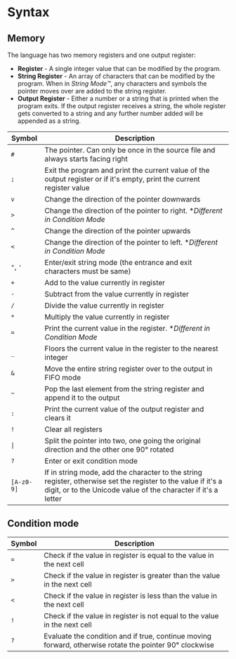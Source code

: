 # Syntax

## Memory

The language has two memory registers and one output register:

- **Register** - A single integer value that can be modified by the program.
- **String Register** - An array of characters that can be modified by the program. When in *String Mode™️*, any characters and symbols the pointer moves over are added to the string register.
- **Output Register** - Either a number or a string that is printed when the program exits. If the output register receives a string, the whole register gets converted to a string and any further number added will be appended as a string.

| Symbol | Description |
| ------ | ----------- |
| `#`    | The pointer. Can only be once in the source file and always starts facing right |
| `;`    | Exit the program and print the current value of the output register or if it's empty, print the current register value |
| `v`    | Change the direction of the pointer downwards |
| `>`    | Change the direction of the pointer to right. \**Different in Condition Mode* |
| `^`    | Change the direction of the pointer upwards |
| `<`    | Change the direction of the pointer to left. \**Different in Condition Mode* |
| `"`, `'` | Enter/exit string mode (the entrance and exit characters must be same) |
| `+` | Add to the value currently in register |
| `-` | Subtract from the value currently in register |
| `/` | Divide the value currently in register |
| `*` | Multiply the value currently in register |
| `=` | Print the current value in the register. \**Different in Condition Mode* |
| `_` | Floors the current value in the register to the nearest integer |
| `&` | Move the entire string register over to the output in FIFO mode |
| `~` | Pop the last element from the string register and append it to the output |
| `:` | Print the current value of the output register and clears it |
| `!` | Clear all registers |
| `\|` | Split the pointer into two, one going the original direction and the other one 90° rotated |
| `?` | Enter or exit condition mode |
| `[A-z0-9]` | If in string mode, add the character to the string register, otherwise set the register to the value if it's a digit, or to the Unicode value of the character if it's a letter |


## Condition mode

| Symbol | Description |
| ------ | ----------- |
| `=` | Check if the value in register is equal to the value in the next cell |
| `>` | Check if the value in register is greater than the value in the next cell |
| `<` | Check if the value in register is less than the value in the next cell |
| `!` | Check if the value in register is not equal to the value in the next cell |
| `?` | Evaluate the condition and if true, continue moving forward, otherwise rotate the pointer 90° clockwise |
